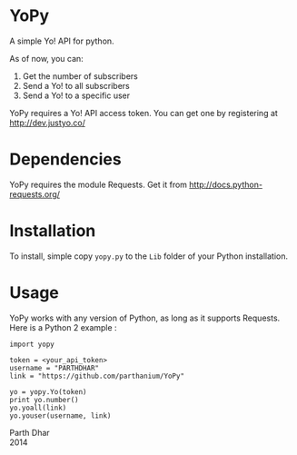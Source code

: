 YoPy
====

A simple Yo! API for python.

As of now, you can:
<ol>
	<li>Get the number of subscribers</li>
	<li>Send a Yo! to all subscribers</li>
	<li>Send a Yo! to a specific user</li>
</ol>

YoPy requires a Yo! API access token. You can get one by registering at http://dev.justyo.co/

Dependencies
============
YoPy requires the module Requests. Get it from http://docs.python-requests.org/

Installation
============
To install, simple copy <code>yopy.py</code> to the <code>Lib</code> folder of your Python installation.

Usage
=====
YoPy works with any version of Python, as long as it supports Requests.<br/>
Here is a Python 2 example :

	import yopy

	token = <your_api_token>
	username = "PARTHDHAR"
	link = "https://github.com/parthanium/YoPy"

	yo = yopy.Yo(token)
	print yo.number()
	yo.yoall(link)
	yo.youser(username, link)

Parth Dhar<br/>
2014
